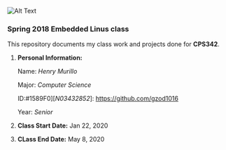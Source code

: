 ![Alt Text](https://www.newpaltz.edu/media/identity/logos/newpaltzlog.jpg)

### **Spring 2018 Embedded Linus class**

This repository documents my class work and projects done for **CPS342**.
  1. **Personal Information:**
     
     Name: *Henry Murillo*
     
     Major: *Computer Science*

     ID:#1589F0][*N03432852*]: https://github.com/gzod1016

     Year: *Senior*
  2. **Class Start Date:** Jan 22, 2020
  
  3. **CLass End Date:** May 8, 2020
